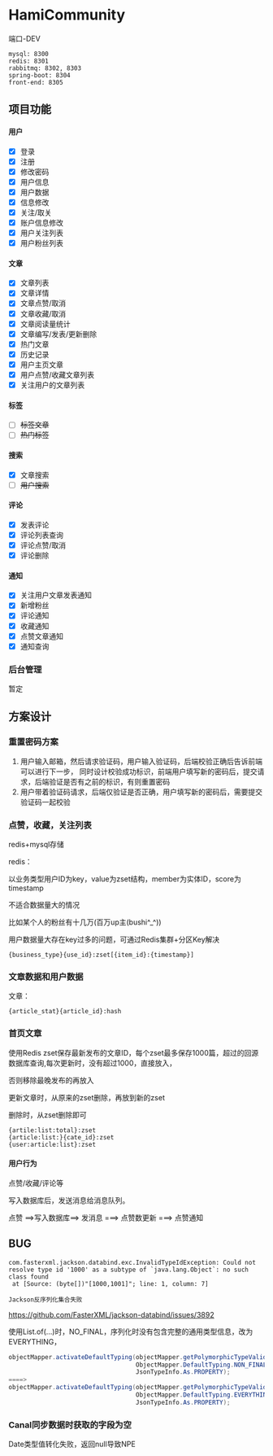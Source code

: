 # HamiCommunity
端口-DEV
```text
mysql: 8300
redis: 8301
rabbitmq: 8302, 8303
spring-boot: 8304
front-end: 8305
```

## 项目功能

#### 用户

- [x] 登录
- [x] 注册
- [x] 修改密码
- [x] 用户信息
- [x] 用户数据
- [x] 信息修改
- [x] 关注/取关
- [x] 账户信息修改
- [x] 用户关注列表
- [x] 用户粉丝列表

#### 文章

- [x] 文章列表
- [x] 文章详情
- [x] 文章点赞/取消
- [x] 文章收藏/取消
- [x] 文章阅读量统计
- [x] 文章编写/发表/更新删除
- [x] 热门文章
- [x] 历史记录
- [x] 用户主页文章
- [x] 用户点赞/收藏文章列表
- [x] 关注用户的文章列表

#### 标签

- [ ] ~~标签文章~~
- [ ] ~~热门标签~~

#### 搜索

- [x] 文章搜索
- [ ] ~~用户搜索~~

#### 评论 

- [x] 发表评论
- [x] 评论列表查询
- [x] 评论点赞/取消
- [x] 评论删除

#### 通知

- [x] 关注用户文章发表通知
- [x] 新增粉丝
- [x] 评论通知
- [x] 收藏通知
- [x] 点赞文章通知
- [x] 通知查询

### 后台管理

暂定

## 方案设计

### 重置密码方案

1. 用户输入邮箱，然后请求验证码，用户输入验证码，后端校验正确后告诉前端可以进行下一步，
   同时设计校验成功标识，前端用户填写新的密码后，提交请求，后端验证是否有之前的标识，有则重置密码
2. 用户带着验证码请求，后端仅验证是否正确，用户填写新的密码后，需要提交验证码一起校验

### 点赞，收藏，关注列表

redis+mysql存储

redis：

以业务类型用户ID为key，value为zset结构，member为实体ID，score为timestamp

不适合数据量大的情况

比如某个人的粉丝有十几万(百万up主(bushi^_^))

用户数据量大存在key过多的问题，可通过Redis集群+分区Key解决

```
{business_type}{use_id}:zset[{item_id}:{timestamp}]
```

### 文章数据和用户数据 

文章：

```
{article_stat}{article_id}:hash
```

### 首页文章

使用Redis zset保存最新发布的文章ID，每个zset最多保存1000篇，超过的回源数据库查询,每次更新时，没有超过1000，直接放入，

否则移除最晚发布的再放入

更新文章时，从原来的zset删除，再放到新的zset

删除时，从zset删除即可

```
{artile:list:total}:zset
{article:list:}{cate_id}:zset
{user:article:list}:zset
```

#### 用户行为

点赞/收藏/评论等

写入数据库后，发送消息给消息队列。

点赞 ==>写入数据库==> 发消息 ===> 点赞数更新 ===> 点赞通知





## BUG

```
com.fasterxml.jackson.databind.exc.InvalidTypeIdException: Could not resolve type id '1000' as a subtype of `java.lang.Object`: no such class found
 at [Source: (byte[])"[1000,1001]"; line: 1, column: 7]

```

`Jackson反序列化集合失败`

https://github.com/FasterXML/jackson-databind/issues/3892

使用List.of(...)时，NO_FINAL，序列化时没有包含完整的通用类型信息，改为EVERYTHING，

```java
objectMapper.activateDefaultTyping(objectMapper.getPolymorphicTypeValidator(),
                                   ObjectMapper.DefaultTyping.NON_FINAL,
                                   JsonTypeInfo.As.PROPERTY);
====>
objectMapper.activateDefaultTyping(objectMapper.getPolymorphicTypeValidator(),
                                   ObjectMapper.DefaultTyping.EVERYTHING,
                                   JsonTypeInfo.As.PROPERTY);
```

### Canal同步数据时获取的字段为空

Date类型值转化失败，返回null导致NPE
